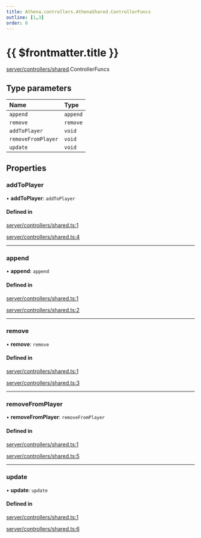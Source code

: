 ```yaml
---
title: Athena.controllers.AthenaShared.ControllerFuncs
outline: [1,3]
order: 0
---
```


# {{ $frontmatter.title }}


[server/controllers/shared](../modules/server_controllers_shared.md).ControllerFuncs

## Type parameters

| Name | Type |
| :------ | :------ |
| `append` | `append` |
| `remove` | `remove` |
| `addToPlayer` | `void` |
| `removeFromPlayer` | `void` |
| `update` | `void` |

## Properties

### addToPlayer

• **addToPlayer**: `addToPlayer`

#### Defined in

[server/controllers/shared.ts:1](https://github.com/Stuyk/altv-athena/blob/e7d4753/src/core/server/controllers/shared.ts#L1)

[server/controllers/shared.ts:4](https://github.com/Stuyk/altv-athena/blob/e7d4753/src/core/server/controllers/shared.ts#L4)

___

### append

• **append**: `append`

#### Defined in

[server/controllers/shared.ts:1](https://github.com/Stuyk/altv-athena/blob/e7d4753/src/core/server/controllers/shared.ts#L1)

[server/controllers/shared.ts:2](https://github.com/Stuyk/altv-athena/blob/e7d4753/src/core/server/controllers/shared.ts#L2)

___

### remove

• **remove**: `remove`

#### Defined in

[server/controllers/shared.ts:1](https://github.com/Stuyk/altv-athena/blob/e7d4753/src/core/server/controllers/shared.ts#L1)

[server/controllers/shared.ts:3](https://github.com/Stuyk/altv-athena/blob/e7d4753/src/core/server/controllers/shared.ts#L3)

___

### removeFromPlayer

• **removeFromPlayer**: `removeFromPlayer`

#### Defined in

[server/controllers/shared.ts:1](https://github.com/Stuyk/altv-athena/blob/e7d4753/src/core/server/controllers/shared.ts#L1)

[server/controllers/shared.ts:5](https://github.com/Stuyk/altv-athena/blob/e7d4753/src/core/server/controllers/shared.ts#L5)

___

### update

• **update**: `update`

#### Defined in

[server/controllers/shared.ts:1](https://github.com/Stuyk/altv-athena/blob/e7d4753/src/core/server/controllers/shared.ts#L1)

[server/controllers/shared.ts:6](https://github.com/Stuyk/altv-athena/blob/e7d4753/src/core/server/controllers/shared.ts#L6)

